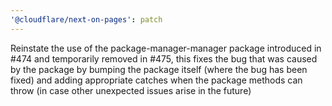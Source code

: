 ```yaml
---
'@cloudflare/next-on-pages': patch
---
```


Reinstate the use of the package-manager-manager package introduced in #474 and temporarily removed in #475,
this fixes the bug that was caused by the package by bumping the package itself (where the bug has been fixed)
and adding appropriate catches when the package methods can throw (in case other unexpected issues arise in the
future)

